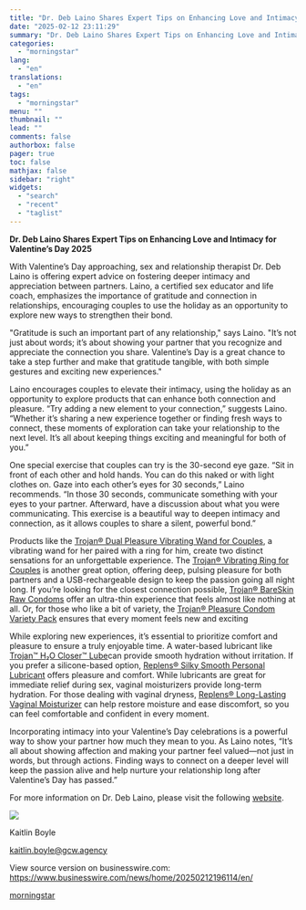 ```yaml
---
title: "Dr. Deb Laino Shares Expert Tips on Enhancing Love and Intimacy for Valentine’s Day 2025"
date: "2025-02-12 23:11:29"
summary: "Dr. Deb Laino Shares Expert Tips on Enhancing Love and Intimacy for Valentine’s Day 2025 With Valentine’s Day approaching, sex and relationship therapist Dr. Deb Laino is offering expert advice on fostering deeper intimacy and appreciation between partners. Laino, a certified sex educator and life coach, emphasizes the importance of..."
categories:
  - "morningstar"
lang:
  - "en"
translations:
  - "en"
tags:
  - "morningstar"
menu: ""
thumbnail: ""
lead: ""
comments: false
authorbox: false
pager: true
toc: false
mathjax: false
sidebar: "right"
widgets:
  - "search"
  - "recent"
  - "taglist"
---
```


**Dr. Deb Laino Shares Expert Tips on Enhancing Love and Intimacy for Valentine’s Day 2025**

With Valentine’s Day approaching, sex and relationship therapist Dr. Deb Laino is offering expert advice on fostering deeper intimacy and appreciation between partners. Laino, a certified sex educator and life coach, emphasizes the importance of gratitude and connection in relationships, encouraging couples to use the holiday as an opportunity to explore new ways to strengthen their bond.

"Gratitude is such an important part of any relationship," says Laino. "It’s not just about words; it’s about showing your partner that you recognize and appreciate the connection you share. Valentine’s Day is a great chance to take a step further and make that gratitude tangible, with both simple gestures and exciting new experiences."

Laino encourages couples to elevate their intimacy, using the holiday as an opportunity to explore products that can enhance both connection and pleasure. “Try adding a new element to your connection,” suggests Laino. “Whether it’s sharing a new experience together or finding fresh ways to connect, these moments of exploration can take your relationship to the next level. It’s all about keeping things exciting and meaningful for both of you.”

One special exercise that couples can try is the 30-second eye gaze. “Sit in front of each other and hold hands. You can do this naked or with light clothes on. Gaze into each other’s eyes for 30 seconds,” Laino recommends. “In those 30 seconds, communicate something with your eyes to your partner. Afterward, have a discussion about what you were communicating. This exercise is a beautiful way to deepen intimacy and connection, as it allows couples to share a silent, powerful bond.”

Products like the [Trojan® Dual Pleasure Vibrating Wand for Couples](https://cts.businesswire.com/ct/CT?id=smartlink&url=https%3A%2F%2Furldefense.proofpoint.com%2Fv2%2Furl%3Fu%3Dhttps-3A__urldefense.com_v3_-5F-5Fhttps-3A__usw2.nyl.as_t1_300_ezk1f2fzokeojq2zmx7rc7lw8_0_def9ac4439b87fb9627466860beb6c2a2a7463d58c81054ef357d32426960534-5F-5F-3B-21-21F0Stn7g-21CbOfGgD7WPZxGGdEzb-5FsNloheyDvXbdLzgXKr6E6iz3fGAxgTCjbh-2DnoLnEzTALxZAhWXfL9dRc07cNAhWYInezxXoCh2IzwHZZOXg-24%26d%3DDwMFaQ%26c%3DeuGZstcaTDllvimEN8b7jXrwqOf-v5A_CdpgnVfiiMM%26r%3DwuQL1IBLBoDrCUSguZi_ZvvApHydl_psQJDiGZm8NZY%26m%3DSccQ-PhcmxZWRJS7W9HwJ9NcVRCnXRhyuEmkqCqbTYq3NgMZVbN8Q1s_M3kKhcfQ%26s%3D7I_FGWrhlvk5a8OtCPW4HMlXTWHkn9Ki-n1KZGgelQI%26e%3D&esheet=54204406&newsitemid=20250212196114&lan=en-US&anchor=Trojan%26%23174%3B+Dual+Pleasure+Vibrating+Wand+for+Couples&index=1&md5=e71cfe27723672ebfc98ff5d444e6295), a vibrating wand for her paired with a ring for him, create two distinct sensations for an unforgettable experience. The [Trojan® Vibrating Ring for Couples](https://cts.businesswire.com/ct/CT?id=smartlink&url=https%3A%2F%2Furldefense.proofpoint.com%2Fv2%2Furl%3Fu%3Dhttps-3A__urldefense.com_v3_-5F-5Fhttps-3A__usw2.nyl.as_t1_300_ezk1f2fzokeojq2zmx7rc7lw8_1_7917fc67da20b4403885c00b26ff043dbb1803160af4ccacd387a3765157f2d3-5F-5F-3B-21-21F0Stn7g-21CbOfGgD7WPZxGGdEzb-5FsNloheyDvXbdLzgXKr6E6iz3fGAxgTCjbh-2DnoLnEzTALxZAhWXfL9dRc07cNAhWYInezxXoCh2Iy32MgVaw-24%26d%3DDwMFaQ%26c%3DeuGZstcaTDllvimEN8b7jXrwqOf-v5A_CdpgnVfiiMM%26r%3DwuQL1IBLBoDrCUSguZi_ZvvApHydl_psQJDiGZm8NZY%26m%3DSccQ-PhcmxZWRJS7W9HwJ9NcVRCnXRhyuEmkqCqbTYq3NgMZVbN8Q1s_M3kKhcfQ%26s%3DG5BsPN1ph8am2Unr9iNczb_Y9mCRwKYHr0cEEMJTEc4%26e%3D&esheet=54204406&newsitemid=20250212196114&lan=en-US&anchor=Trojan%26%23174%3B+Vibrating+Ring+for+Couples&index=2&md5=63da1f01d0563c973c98ea618dc78f67) is another great option, offering deep, pulsing pleasure for both partners and a USB-rechargeable design to keep the passion going all night long. If you’re looking for the closest connection possible, [Trojan® BareSkin Raw Condoms](https://cts.businesswire.com/ct/CT?id=smartlink&url=https%3A%2F%2Furldefense.proofpoint.com%2Fv2%2Furl%3Fu%3Dhttps-3A__urldefense.com_v3_-5F-5Fhttps-3A__usw2.nyl.as_t1_300_ezk1f2fzokeojq2zmx7rc7lw8_3_fc2e8ef709af8959a14b519c66b235337f1e3ad6d729ad308fa4d3ac709adb7a-5F-5F-3B-21-21F0Stn7g-21CbOfGgD7WPZxGGdEzb-5FsNloheyDvXbdLzgXKr6E6iz3fGAxgTCjbh-2DnoLnEzTALxZAhWXfL9dRc07cNAhWYInezxXoCh2IxJR63pPA-24%26d%3DDwMFaQ%26c%3DeuGZstcaTDllvimEN8b7jXrwqOf-v5A_CdpgnVfiiMM%26r%3DwuQL1IBLBoDrCUSguZi_ZvvApHydl_psQJDiGZm8NZY%26m%3DSccQ-PhcmxZWRJS7W9HwJ9NcVRCnXRhyuEmkqCqbTYq3NgMZVbN8Q1s_M3kKhcfQ%26s%3D1i0oPdXCt3fjnmI-nQmd4EjUbQ7vDNssZ7OSsckJFp0%26e%3D&esheet=54204406&newsitemid=20250212196114&lan=en-US&anchor=Trojan%26%23174%3B+BareSkin+Raw+Condoms&index=3&md5=e811000b18de743c9fda30aae32bd69b) offer an ultra-thin experience that feels almost like nothing at all. Or, for those who like a bit of variety, the [Trojan® Pleasure Condom Variety Pack](https://cts.businesswire.com/ct/CT?id=smartlink&url=https%3A%2F%2Furldefense.proofpoint.com%2Fv2%2Furl%3Fu%3Dhttps-3A__urldefense.com_v3_-5F-5Fhttps-3A__usw2.nyl.as_t1_300_ezk1f2fzokeojq2zmx7rc7lw8_4_bab5754bc1956205997661677056688382f420958392597f160f0bcd0032d420-5F-5F-3B-21-21F0Stn7g-21CbOfGgD7WPZxGGdEzb-5FsNloheyDvXbdLzgXKr6E6iz3fGAxgTCjbh-2DnoLnEzTALxZAhWXfL9dRc07cNAhWYInezxXoCh2IxhA3crrg-24%26d%3DDwMFaQ%26c%3DeuGZstcaTDllvimEN8b7jXrwqOf-v5A_CdpgnVfiiMM%26r%3DwuQL1IBLBoDrCUSguZi_ZvvApHydl_psQJDiGZm8NZY%26m%3DSccQ-PhcmxZWRJS7W9HwJ9NcVRCnXRhyuEmkqCqbTYq3NgMZVbN8Q1s_M3kKhcfQ%26s%3DE-hG800flx0_SNYw-3m17P2pyyBOCUE_wpj4FiWepHc%26e%3D&esheet=54204406&newsitemid=20250212196114&lan=en-US&anchor=Trojan%26%23174%3B+Pleasure+Condom+Variety+Pack&index=4&md5=b4ee6a8a2f074d483f6a19189a93d9b0) ensures that every moment feels new and exciting

While exploring new experiences, it’s essential to prioritize comfort and pleasure to ensure a truly enjoyable time. A water-based lubricant like [Trojan™ H₂O Closer™ Lube](https://cts.businesswire.com/ct/CT?id=smartlink&url=https%3A%2F%2Fwww.amazon.com%2Fdp%2FB01IAIOEKK%3Fmaas%3Dmaas_adg_api_585145056095817631_static_9_17%26ref_%3Daa_maas%26aa_campaignid%3Dd635543a-3c7c-d091-31b4-9b9e1cc68231__585145056095817631%26aa_adgroupid%3DDiscover%2520Brand.com%2520Data%2520ID%26aa_creativeid%3DdataId_Discover%2520Brand.com%2520Data%2520ID%257Csku_B01IAIOEKK%26utm_source%3Dmikmak%26utm_campaign%3D2968b513-e602-d4fb-c11e-4fca190ce421&esheet=54204406&newsitemid=20250212196114&lan=en-US&anchor=Trojan%26%238482%3B+H%26%238322%3BO+Closer%26%238482%3B+Lube&index=5&md5=fcf87c2eccc8b2ae539bf1cad533ae58)can provide smooth hydration without irritation. If you prefer a silicone-based option, [Replens® Silky Smooth Personal Lubricant](https://cts.businesswire.com/ct/CT?id=smartlink&url=https%3A%2F%2Fwww.amazon.com%2FReplens-Silky-Smooth-Personal-Lubricant%2Fdp%2FB00ZCMB5SW%2Fref%3Dsr_1_1%3Fcrid%3DIBRN0EOBGHAI%26dib%3DeyJ2IjoiMSJ9.uWx5Ex7klBWtY1kbq3Zt32Nn1hw-eBppolJmJSF-TmGiq7nqIrJKfvl6HT3dmTM_eMls9RZ8P3BgwHiNXA2Vsz7RRNI3-IOl4yBWRiNjUAdiXnpkZ_bWnLaG7oXuKgSaaGSA4EwDB9yWi7l52IIX-pqAgRYtSiPOgSk4CWLgTJVlt62Pl4WjktdBy7sf4O7K0pUn6GA9LNbF5eDeTv8dIV85C1gtTHAocuwtuPX-WGZIfSnOeTv9mLXeqFWmPkrOMROf6HiNyoSqeeKqDohNI-5sK-__ZreWKixD3qjDO6iIXSYxLjoOBcM3Ykpr1UHc4PeqTJL33h_rJDcwLxxklyg_k6VM65PSiDmd2wf3ouzw_ZDIo_dZ-fQpqDcfb2SFqZqP_cJnrVpbvnrvBAnc9YERMM9pXI1VfujbIYqaDO8reoLy6bw_mJK7yu5vOaqh.7YiglIqBb0uXM3rDcupdhEvVrpuP0w-kb5GsAy3Wpz4%26dib_tag%3Dse%26keywords%3Dreplens%2Bsilky%2Bsmooth%2Bpersonal%26qid%3D1738694720%26rdc%3D1%26sprefix%3D%252Caps%252C95%26sr%3D8-1&esheet=54204406&newsitemid=20250212196114&lan=en-US&anchor=Replens%26%23174%3B+Silky+Smooth+Personal+Lubricant&index=6&md5=4de63094dbd7989bc71b18c47c246a79) offers pleasure and comfort. While lubricants are great for immediate relief during sex, vaginal moisturizers provide long-term hydration. For those dealing with vaginal dryness, [Replens® Long-Lasting Vaginal Moisturizer](https://cts.businesswire.com/ct/CT?id=smartlink&url=https%3A%2F%2Fwww.amazon.com%2FReplens-Long-Lasting-Moisturizer-prefilled-applicators%2Fdp%2FB001G7QR8A%2Fref%3Dsr_1_4%3Fcrid%3D2EG6M92J7YUKD%26dib%3DeyJ2IjoiMSJ9.qWWpkNADwXYuHlD6tVFyrnBvqlA-x0AsQM37CTMcFTEsPFEwrSiYGxNvWe86YA1vXT-OJh8z9QeTQ509FSXtlaLmXDVJFDi2Lka6fpcotjmBiBzELZn1Z1gYCc_PR_06EOdDQ5l4EtlKcr0Q8Q_3cv6LWmThvJsDrv7lptfq-vkwWm0JGe-Az8DzNeL72lxPTdLZAlBm0CGLLkS2e40EFBrOyFLJWQfLaG6xmm2vMM710JO8O-oQ-SGN_OKfhXsWQtgTUc5-DLLM9LNgTQ1cVGX3fuLwp6rdoeJB0rUQmAIIPGNLe915sBs14YVj079L8-G9_Mhc-yGby-PIIu3veLbIH7RtqPXATz72FwGIUJg.BwMO_fTbQ5ySIYuh9X97qFBHYyVq9J1GhsjrU8i7wi8%26dib_tag%3Dse%26keywords%3DReplens%25C2%25AE%2BLong-Lasting%2BVaginal%2BMoisturizer%26qid%3D1738694232%26rdc%3D1%26s%3Dhpc%26sprefix%3Dreplens%2Blong-lasting%2Bvaginal%2Bmoisturizer%2B%252Chpc%252C93%26sr%3D1-4&esheet=54204406&newsitemid=20250212196114&lan=en-US&anchor=Replens%26%23174%3B+Long-Lasting+Vaginal+Moisturizer&index=7&md5=41960da046608638a803f5246c79b9bf) can help restore moisture and ease discomfort, so you can feel comfortable and confident in every moment.

Incorporating intimacy into your Valentine’s Day celebrations is a powerful way to show your partner how much they mean to you. As Laino notes, “It’s all about showing affection and making your partner feel valued—not just in words, but through actions. Finding ways to connect on a deeper level will keep the passion alive and help nurture your relationship long after Valentine’s Day has passed.”

For more information on Dr. Deb Laino, please visit the following [website](https://cts.businesswire.com/ct/CT?id=smartlink&url=https%3A%2F%2Fwww.yoursexdoc.com%2F&esheet=54204406&newsitemid=20250212196114&lan=en-US&anchor=website&index=8&md5=3023332d9034b5b4f91984cdc44ca8b8).

 ![](https://cts.businesswire.com/ct/CT?id=bwnews&sty=20250212196114r1&sid=mstr3&distro=nx&lang=en)

Kaitlin Boyle
  
[kaitlin.boyle@gcw.agency](mailto:kaitlin.boyle@gcw.agency)

View source version on businesswire.com: <https://www.businesswire.com/news/home/20250212196114/en/>

[morningstar](https://www.morningstar.com/news/business-wire/20250212196114/dr-deb-laino-shares-expert-tips-on-enhancing-love-and-intimacy-for-valentines-day-2025)
